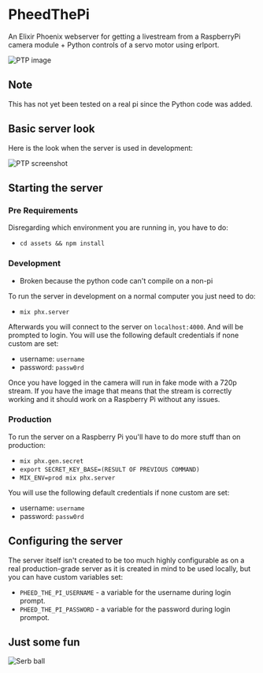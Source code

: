 # PheedThePi
An Elixir Phoenix webserver for getting a livestream from a RaspberryPi camera module + Python controls of a servo motor using erlport. 

![PTP image](https://raw.githubusercontent.com/zastrixarundell/pheed_the_pi/master/assets/static/images/banner.png "Pheed The Pi")

## Note
This has not yet been tested on a real pi since the Python code was added.

## Basic server look
Here is the look when the server is used in development:

![PTP screenshot](https://raw.githubusercontent.com/zastrixarundell/pheed_the_pi/master/assets/static/images/screenshot.png "Pheed The Pi screenshot")

## Starting the server

### Pre Requirements
Disregarding which environment you are running in, you have to do:
* `cd assets && npm install`

### Development
* Broken because the python code can't compile on a non-pi

To run the server in development on a normal computer you just need to do:
* `mix phx.server`

Afterwards you will connect to the server on `localhost:4000`. And will be prompted to login. You will use the following default credentials if none custom are set:

* username: `username`
* password: `passw0rd`

Once you have logged in the camera will run in fake mode with a 720p stream. If you have the image that means that the stream is correctly working and it should work on a Raspberry Pi without any issues. 

### Production
To run the server on a Raspberry Pi you'll have to do more stuff than on production:

* `mix phx.gen.secret`
* `export SECRET_KEY_BASE=(RESULT OF PREVIOUS COMMAND)`
* `MIX_ENV=prod mix phx.server`

You will use the following default credentials if none custom are set:

* username: `username`
* password: `passw0rd`

## Configuring the server
The server itself isn't created to be too much highly configurable as on a real production-grade server as it is created in mind to be used locally, but you can have custom variables set:

* `PHEED_THE_PI_USERNAME` - a variable for the username during login prompt.
* `PHEED_THE_PI_PASSWORD` - a variable for the password during login prompot.

## Just some fun
![Serb ball](https://raw.githubusercontent.com/zastrixarundell/pheed_the_pi/master/assets/static/images/image.png "Serb ball")